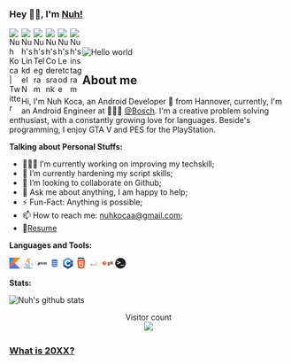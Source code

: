 ### Hey 👋🏽, I'm [Nuh!](https://nuhkoca.github.io/) 

<a href="https://twitter.com/_nuhkoca">
  <img align="left" alt="Nuh Koca | Twitter" width="22px" src="https://cdn.jsdelivr.net/npm/simple-icons@v3/icons/twitter.svg" />
</a>
<a href="https://www.linkedin.com/in/nuhkoca/">
  <img align="left" alt="Nuh's LinkdeIN" width="22px" src="https://cdn.jsdelivr.net/npm/simple-icons@v3/icons/linkedin.svg" />
</a>
<a href="https://t.me/nuhkoca">
  <img align="left" alt="Nuh's Telegram" width="22px" src="https://cdn.jsdelivr.net/npm/simple-icons@v3/icons/telegram.svg" />
</a>
<a href="https://profile.codersrank.io/user/nuhkoca">
  <img align="left" alt="Nuh's Codersrank" width="22px" src="https://cdn.jsdelivr.net/npm/simple-icons@v3/icons/codersrank.svg" />
</a>
<a href="https://leetcode.com/nuhkoca/">
  <img align="left" alt="Nuh's Leetcode" width="22px" src="https://cdn.jsdelivr.net/npm/simple-icons@v3/icons/leetcode.svg" />
</a>
<a href="https://www.instagram.com/nuhkocaa">
  <img align="left" alt="Nuh's instagram" width="22px" src="https://cdn.jsdelivr.net/npm/simple-icons@v3/icons/instagram.svg" />
</a>

<br />
<br />

<img src="https://raw.githubusercontent.com/sagar-viradiya/sagar-viradiya/master/resources/banner.png" alt="Hello world">

## About me

Hi, I'm Nuh Koca, an Android Developer 🚀 from Hannover, currently, I'm an Android Engineer at 🙍🏽‍♂️ [@Bosch](https://www.bosch.de/). I'm a creative problem solving enthusiast, with a constantly growing love for languages. Beside's programming, I enjoy GTA V and PES for the PlayStation.

**Talking about Personal Stuffs:**

- 👨🏽‍💻 I’m currently working on improving my techskill;
- 🌱 I’m currently hardening my script skills; 
- 👯 I’m looking to collaborate on Github;
- 💬 Ask me about anything, I am happy to help;
- ⚡️ Fun-Fact: Anything is possible;
- 📫 How to reach me: nuhkocaa@gmail.com;
- 📝[Resume](https://nuhkoca.github.io/)

**Languages and Tools:**  

<code><img height="20" src="https://raw.githubusercontent.com/github/explore/80688e429a7d4ef2fca1e82350fe8e3517d3494d/topics/kotlin/kotlin.png"></code>
<code><img height="20" src="https://raw.githubusercontent.com/github/explore/80688e429a7d4ef2fca1e82350fe8e3517d3494d/topics/java/java.png"></code>
<code><img height="20" src="https://raw.githubusercontent.com/github/explore/80688e429a7d4ef2fca1e82350fe8e3517d3494d/topics/bash/bash.png"></code>
<code><img height="20" src="https://raw.githubusercontent.com/github/explore/80688e429a7d4ef2fca1e82350fe8e3517d3494d/topics/sql/sql.png"></code>
<code><img height="20" src="https://raw.githubusercontent.com/github/explore/80688e429a7d4ef2fca1e82350fe8e3517d3494d/topics/cpp/cpp.png"></code>
<code><img height="20" src="https://raw.githubusercontent.com/github/explore/80688e429a7d4ef2fca1e82350fe8e3517d3494d/topics/html/html.png"></code>
<code><img height="20" src="https://raw.githubusercontent.com/github/explore/80688e429a7d4ef2fca1e82350fe8e3517d3494d/topics/mysql/mysql.png"></code>
<code><img height="20" src="https://raw.githubusercontent.com/github/explore/80688e429a7d4ef2fca1e82350fe8e3517d3494d/topics/git/git.png"></code>
<code><img height="20" src="https://raw.githubusercontent.com/github/explore/80688e429a7d4ef2fca1e82350fe8e3517d3494d/topics/terminal/terminal.png"></code>

**Stats:**

![Nuh's github stats](https://github-readme-stats.vercel.app/api?username=nuhkoca&show_icons=true&hide_border=true)

<p align="center"> 
  Visitor count<br>
  <img src="https://profile-counter.glitch.me/nuhkoca/count.svg" />
</p>

### [What is 20XX?](https://gist.github.com/nuhkoca/ae02268a849760cb89b5a5e43ceac13f#file-20xx)
